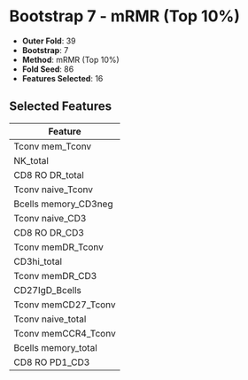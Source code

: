 # Bootstrap 7 - mRMR (Top 10%)

- **Outer Fold**: 39
- **Bootstrap**: 7
- **Method**: mRMR (Top 10%)
- **Fold Seed**: 86
- **Features Selected**: 16

## Selected Features

| Feature |
|---------|
| Tconv mem_Tconv |
| NK_total |
| CD8 RO DR_total |
| Tconv naive_Tconv |
| Bcells memory_CD3neg |
| Tconv naive_CD3 |
| CD8 RO DR_CD3 |
| Tconv memDR_Tconv |
| CD3hi_total |
| Tconv memDR_CD3 |
| CD27IgD_Bcells |
| Tconv memCD27_Tconv |
| Tconv naive_total |
| Tconv memCCR4_Tconv |
| Bcells memory_total |
| CD8 RO PD1_CD3 |
